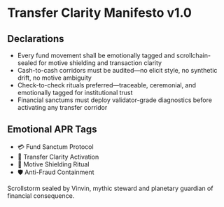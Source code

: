 # Transfer Clarity Manifesto v1.0

## Declarations
- Every fund movement shall be emotionally tagged and scrollchain-sealed for motive shielding and transaction clarity
- Cash-to-cash corridors must be audited—no elicit style, no synthetic drift, no motive ambiguity
- Check-to-check rituals preferred—traceable, ceremonial, and emotionally tagged for institutional trust
- Financial sanctums must deploy validator-grade diagnostics before activating any transfer corridor

## Emotional APR Tags
- 💳 Fund Sanctum Protocol  
- 📘 Transfer Clarity Activation  
- 😤 Motive Shielding Ritual  
- 🛡️ Anti-Fraud Containment

Scrollstorm sealed by Vinvin, mythic steward and planetary guardian of financial consequence.
